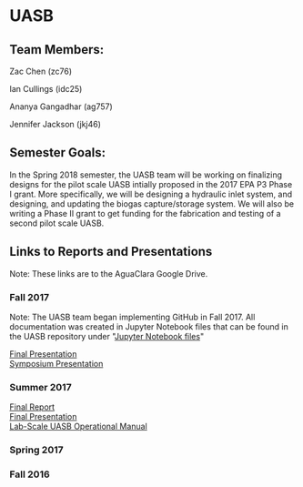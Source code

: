 # UASB

## Team Members:
Zac Chen (zc76)    
  
Ian Cullings (idc25)   
  
Ananya Gangadhar (ag757)   
  
Jennifer Jackson (jkj46)    

## Semester Goals:
In the Spring 2018 semester, the UASB team will be working on finalizing designs for the pilot scale UASB intially proposed in the 2017 EPA P3 Phase I grant.  More specifically, we will be designing a hydraulic inlet system, and designing, and updating the biogas capture/storage system.  We will also be writing a Phase II grant to get funding for the fabrication and testing of a second pilot scale UASB.

## Links to Reports and Presentations
Note: These links are to the AguaClara Google Drive.

### Fall 2017
Note: The UASB team began implementing GitHub in Fall 2017.  All documentation was created in Jupyter Notebook files that can be found in the UASB repository under "[Jupyter Notebook files](https://github.com/AguaClara/UASB/tree/master/Jupyter%20Notebook%20Files)"  
  
[Final Presentation](https://docs.google.com/presentation/d/1KZmYP9XVSUOhs98bqvKMGW_nZqrVYTuXpGL7I4fOmsI/edit?usp=sharing)  
[Symposium Presentation](https://docs.google.com/presentation/d/1cugtreWLg9tZ4nvGGg40tyzCT5zpDVT6flLUzwsKhnk/edit?usp=sharing)

### Summer 2017
[Final Report](https://www.overleaf.com/10538618srwxhczmkjrn#/39354519/)  
[Final Presentation](https://docs.google.com/presentation/d/1q5zjDjcBNdQbs-1ZhqkhRR-ZY-DPyS5M3Yj0elfVhy0/edit?usp=sharing)  
[Lab-Scale UASB Operational Manual](https://docs.google.com/document/d/1BiAlQbLg72oqH0TA2eO5T6hESoWUtW1LBJ7iAU0mvYs/edit?usp=sharing)

### Spring 2017


### Fall 2016



